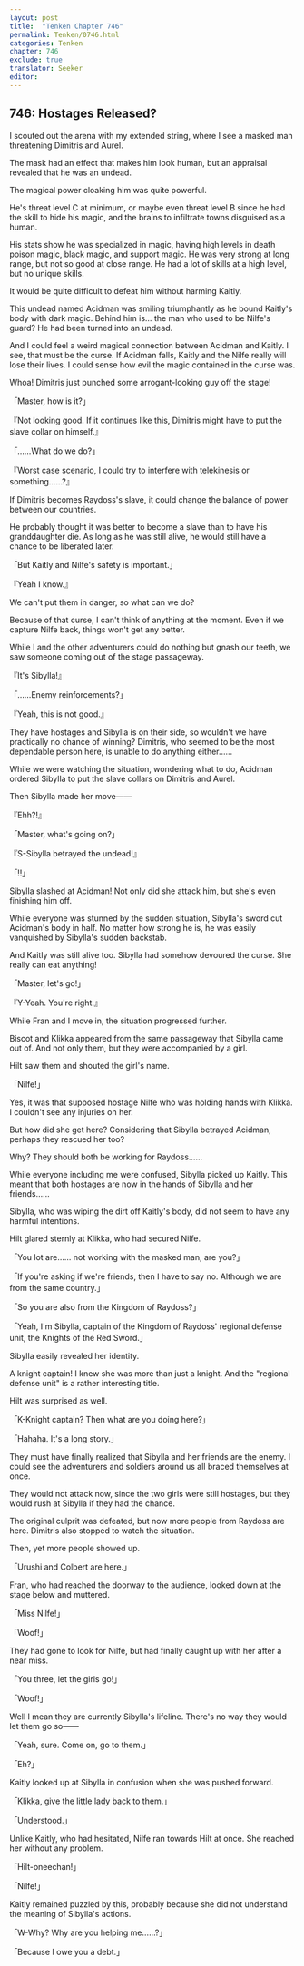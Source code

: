 ```yaml
---
layout: post
title:  "Tenken Chapter 746"
permalink: Tenken/0746.html
categories: Tenken
chapter: 746
exclude: true
translator: Seeker
editor: 
---
```

<h2 id="ch746">746: Hostages Released?</h2>

<p>I scouted out the arena with my extended string, where I see a masked man threatening Dimitris and Aurel.</p>

<p>The mask had an effect that makes him look human, but an appraisal revealed that he was an undead.</p>

<p>The magical power cloaking him was quite powerful.</p>

<p>He's threat level C at minimum, or maybe even threat level B since he had the skill to hide his magic, and the brains to infiltrate towns disguised as a human.</p>

<p>His stats show he was specialized in magic, having high levels in death poison magic, black magic, and support magic. He was very strong at long range, but not so good at close range. He had a lot of skills at a high level, but no unique skills.</p>

<p>It would be quite difficult to defeat him without harming Kaitly.</p>

<p>This undead named Acidman was smiling triumphantly as he bound Kaitly's body with dark magic. Behind him is… the man who used to be Nilfe's guard? He had been turned into an undead.</p>

<p>And I could feel a weird magical connection between Acidman and Kaitly. I see, that must be the curse. If Acidman falls, Kaitly and the Nilfe really will lose their lives. I could sense how evil the magic contained in the curse was.</p>

<p>Whoa! Dimitris just punched some arrogant-looking guy off the stage!</p>

<p>「Master, how is it?」</p>
<p>『Not looking good. If it continues like this, Dimitris might have to put the slave collar on himself.』</p>
<p>「……What do we do?」</p>
<p>『Worst case scenario, I could try to interfere with telekinesis or something……?』</p>

<p>If Dimitris becomes Raydoss's slave, it could change the balance of power between our countries.</p>

<p>He probably thought it was better to become a slave than to have his granddaughter die. As long as he was still alive, he would still have a chance to be liberated later.</p>

<p>「But Kaitly and Nilfe's safety is important.」</p>
<p>『Yeah I know.』</p>

<p>We can't put them in danger, so what can we do?</p>

<p>Because of that curse, I can't think of anything at the moment. Even if we capture Nilfe back, things won't get any better.</p>

<p>While I and the other adventurers could do nothing but gnash our teeth, we saw someone coming out of the stage passageway.</p>

<p>『It's Sibylla!』</p>
<p>「……Enemy reinforcements?」</p>
<p>『Yeah, this is not good.』</p>

<p>They have hostages and Sibylla is on their side, so wouldn't we have practically no chance of winning? Dimitris, who seemed to be the most dependable person here, is unable to do anything either……</p>

<p>While we were watching the situation, wondering what to do, Acidman ordered Sibylla to put the slave collars on Dimitris and Aurel.</p>

<p>Then Sibylla made her move――</p>

<p>『Ehh?!』</p>
<p>「Master, what's going on?」</p>
<p>『S-Sibylla betrayed the undead!』</p>
<p>「!!」</p>

<p>Sibylla slashed at Acidman! Not only did she attack him, but she's even finishing him off.</p>

<p>While everyone was stunned by the sudden situation, Sibylla's sword cut Acidman's body in half. No matter how strong he is, he was easily vanquished by Sibylla's sudden backstab.</p>

<p>And Kaitly was still alive too. Sibylla had somehow devoured the curse. She really can eat anything!</p>

<p>「Master, let's go!」</p>
<p>『Y-Yeah. You're right.』</p>

<p>While Fran and I move in, the situation progressed further.</p>

<p>Biscot and Klikka appeared from the same passageway that Sibylla came out of. And not only them, but they were accompanied by a girl.</p>

<p>Hilt saw them and shouted the girl's name.</p>

<p>「Nilfe!」</p>

<p>Yes, it was that supposed hostage Nilfe who was holding hands with Klikka. I couldn't see any injuries on her.</p>

<p>But how did she get here? Considering that Sibylla betrayed Acidman, perhaps they rescued her too?</p>

<p>Why? They should both be working for Raydoss……</p>

<p>While everyone including me were confused, Sibylla picked up Kaitly. This meant that both hostages are now in the hands of Sibylla and her friends……</p>

<p>Sibylla, who was wiping the dirt off Kaitly's body, did not seem to have any harmful intentions.</p>

<p>Hilt glared sternly at Klikka, who had secured Nilfe.</p>

<p>「You lot are…… not working with the masked man, are you?」</p>
<p>「If you're asking if we're friends, then I have to say no. Although we are from the same country.」</p>
<p>「So you are also from the Kingdom of Raydoss?」</p>
<p>「Yeah, I'm Sibylla, captain of the Kingdom of Raydoss' regional defense unit, the Knights of the Red Sword.」</p>

<p>Sibylla easily revealed her identity.</p>

<p>A knight captain! I knew she was more than just a knight. And the "regional defense unit" is a rather interesting title.</p>

<p>Hilt was surprised as well.</p>

<p>「K-Knight captain? Then what are you doing here?」</p>
<p>「Hahaha. It's a long story.」</p>

<p>They must have finally realized that Sibylla and her friends are the enemy. I could see the adventurers and soldiers around us all braced themselves at once.</p>

<p>They would not attack now, since the two girls were still hostages, but they would rush at Sibylla if they had the chance.</p>

<p>The original culprit was defeated, but now more people from Raydoss are here. Dimitris also stopped to watch the situation.</p>

<p>Then, yet more people showed up.</p>

<p>「Urushi and Colbert are here.」</p>

<p>Fran, who had reached the doorway to the audience, looked down at the stage below and muttered.</p>

<p>「Miss Nilfe!」</p>
<p>「Woof!」</p>

<p>They had gone to look for Nilfe, but had finally caught up with her after a near miss.</p>

<p>「You three, let the girls go!」</p>
<p>「Woof!」</p>

<p>Well I mean they are currently Sibylla's lifeline. There's no way they would let them go so――</p>

<p>「Yeah, sure. Come on, go to them.」</p>
<p>「Eh?」</p>

<p>Kaitly looked up at Sibylla in confusion when she was pushed forward.</p>

<p>「Klikka, give the little lady back to them.」</p>
<p>「Understood.」</p>

<p>Unlike Kaitly, who had hesitated, Nilfe ran towards Hilt at once. She reached her without any problem.</p>

<p>「Hilt-oneechan!」</p>
<p>「Nilfe!」</p>

<p>Kaitly remained puzzled by this, probably because she did not understand the meaning of Sibylla's actions.</p>

<p>「W-Why? Why are you helping me……?」</p>
<p>「Because I owe you a debt.」</p>








